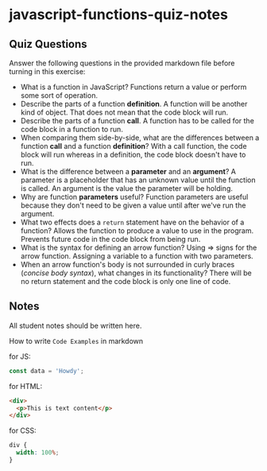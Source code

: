 # javascript-functions-quiz-notes

## Quiz Questions

Answer the following questions in the provided markdown file before turning in this exercise:

- What is a function in JavaScript?
  Functions return a value or perform some sort of operation.
- Describe the parts of a function **definition**.
  A function will be another kind of object. That does not mean that the code block will run.
- Describe the parts of a function **call**.
  A function has to be called for the code block in a function to run.
- When comparing them side-by-side, what are the differences between a function **call** and a function **definition**?
  With a call function, the code block will run whereas in a definition, the code block doesn't have to run.
- What is the difference between a **parameter** and an **argument**?
  A parameter is a placeholder that has an unknown value until the function is called. An argument is the value the parameter will be holding.
- Why are function **parameters** useful?
  Function parameters are useful because they don't need to be given a value until after we've run the argument.
- What two effects does a `return` statement have on the behavior of a function?
  Allows the function to produce a value to use in the program. Prevents future code in the code block from being run.
- What is the syntax for defining an arrow function?
  Using => signs for the arrow function. Assigning a variable to a function with two parameters.
- When an arrow function's body is not surrounded in curly braces (_concise body syntax_), what changes in its functionality?
  There will be no return statement and the code block is only one line of code.

## Notes

All student notes should be written here.

How to write `Code Examples` in markdown

for JS:

```javascript
const data = 'Howdy';
```

for HTML:

```html
<div>
  <p>This is text content</p>
</div>
```

for CSS:

```css
div {
  width: 100%;
}
```
